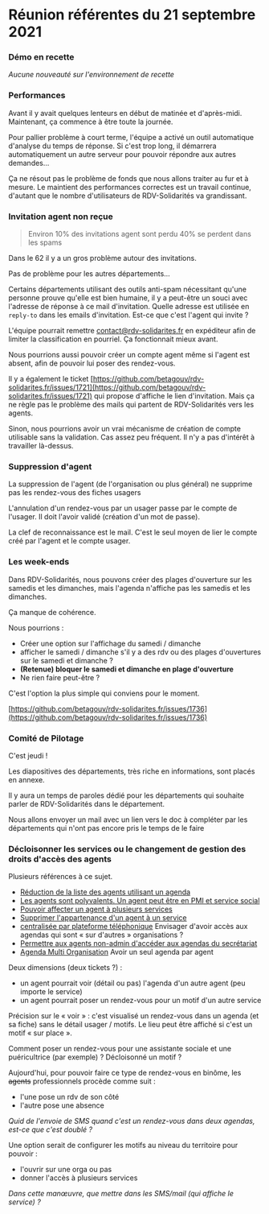 # Réunion référentes du 21 septembre 2021

### Démo en recette

_Aucune nouveauté sur l'environnement de recette_

### Performances

Avant il y avait quelques lenteurs en début de matinée et d'après-midi. Maintenant, ça commence à être toute la journée.

Pour pallier problème à court terme, l'équipe a activé un outil automatique d'analyse du temps de réponse. Si c'est trop long, il démarrera automatiquement un autre serveur pour pouvoir répondre aux autres demandes...

Ça ne résout pas le problème de fonds que nous allons traiter au fur et à mesure. Le maintient des performances correctes est un travail continue, d'autant que le nombre d'utilisateurs de RDV-Solidarités va grandissant.

### Invitation agent non reçue

> Environ 10% des invitations agent sont perdu 40% se perdent dans les spams

Dans le 62 il y a un gros problème autour des invitations.

Pas de problème pour les autres départements...

Certains départements utilisant des outils anti-spam nécessitant qu'une personne prouve qu'elle est bien humaine, il y a peut-être un souci avec l'adresse de réponse à ce mail d'invitation. Quelle adresse est utilisée en `reply-to` dans les emails d'invitation. Est-ce que c'est l'agent qui invite ?

L'équipe pourrait remettre contact@rdv-solidarites.fr en expéditeur afin de limiter la classification en pourriel. Ça fonctionnait mieux avant.

Nous pourrions aussi pouvoir créer un compte agent même si l'agent est absent, afin de pouvoir lui poser des rendez-vous.

Il y a également le ticket [https://github.com/betagouv/rdv-solidarites.fr/issues/1721](https://github.com/betagouv/rdv-solidarites.fr/issues/1721) qui propose d'affiche le lien d'invitation. Mais ça ne règle pas le problème des mails qui partent de RDV-Solidarités vers les agents.

Sinon, nous pourrions avoir un vrai mécanisme de création de compte utilisable sans la validation. Cas assez peu fréquent. Il n'y a pas d'intérêt à travailler là-dessus.

### Suppression d'agent

La suppression de l'agent \(de l'organisation ou plus général\) ne supprime pas les rendez-vous des fiches usagers

L'annulation d'un rendez-vous par un usager passe par le compte de l'usager. Il doit l'avoir validé \(création d'un mot de passe\).

La clef de reconnaissance est le mail. C'est le seul moyen de lier le compte créé par l'agent et le compte usager.

### Les week-ends

Dans RDV-Solidarités, nous pouvons créer des plages d'ouverture sur les samedis et les dimanches, mais l'agenda n'affiche pas les samedis et les dimanches.

Ça manque de cohérence.

Nous pourrions :

* Créer une option sur l'affichage du samedi / dimanche
* afficher le samedi / dimanche s'il y a des rdv ou des plages d'ouvertures sur le samedi et dimanche ?
* **\(Retenue\) bloquer le samedi et dimanche en plage d'ouverture**
* Ne rien faire peut-être ?

C'est l'option la plus simple qui conviens pour le moment.

[https://github.com/betagouv/rdv-solidarites.fr/issues/1736](https://github.com/betagouv/rdv-solidarites.fr/issues/1736)

### Comité de Pilotage

C'est jeudi !

Les diapositives des départements, très riche en informations, sont placés en annexe.

Il y aura un temps de paroles dédié pour les départements qui souhaite parler de RDV-Solidarités dans le département.

Nous allons envoyer un mail avec un lien vers le doc à compléter par les départements qui n'ont pas encore pris le temps de le faire

### Décloisonner les services ou le changement de gestion des droits d'accès des agents

Plusieurs références à ce sujet.

* [Réduction de la liste des agents utilisant un agenda](https://forum.rdv-solidarites.fr/t/liste-des-agents-concernes-par-le-planning/252)
* [Les agents sont polyvalents. Un agent peut être en PMI et service social](https://forum.rdv-solidarites.fr/t/avoir-des-agents-multi-services/72)
* [Pouvoir affecter un agent à plusieurs services](https://forum.rdv-solidarites.fr/t/agents-multi-services-nouvelle-proposition-pouvoir-affecter-un-agent-a-plusieurs-services/219)
* [Supprimer l'appartenance d'un agent à un service](https://forum.rdv-solidarites.fr/t/agents-multi-services-piste-supprimer-lappartenance-dun-agent-a-un-service/167)
* [centralisée par plateforme téléphonique](https://forum.rdv-solidarites.fr/t/prise-de-rdv-centralisee-par-plateforme-telephonique/181) Envisager d'avoir accès aux agendas qui sont « sur d'autres » organisations ?
* [Permettre aux agents non-admin d'accéder aux agendas du secrétariat](https://forum.rdv-solidarites.fr/t/permettre-aux-agents-non-admin-dacceder-au-secretariat/76)
* [Agenda Multi Organisation](https://forum.rdv-solidarites.fr/t/agent-agenda-multi-organisation/74) Avoir un seul agenda par agent

Deux dimensions \(deux tickets ?\) :

* un agent pourrait voir \(détail ou pas\) l'agenda d'un autre agent \(peu importe le service\)
* un agent pourrait poser un rendez-vous pour un motif d'un autre service

Précision sur le « voir » : c'est visualisé un rendez-vous dans un agenda \(et sa fiche\) sans le détail usager / motifs. Le lieu peut être affiché si c'est un motif « sur place ».

Comment poser un rendez-vous pour une assistante sociale et une puéricultrice \(par exemple\) ? Décloisonné un motif ?

Aujourd'hui, pour pouvoir faire ce type de rendez-vous en binôme, les ~~agents~~ professionnels procède comme suit :

* l'une pose un rdv de son côté
* l'autre pose une absence

_Quid de l'envoie de SMS quand c'est un rendez-vous dans deux agendas, est-ce que c'est doublé ?_

Une option serait de configurer les motifs au niveau du territoire pour pouvoir :

* l'ouvrir sur une orga ou pas
* donner l'accès à plusieurs services

_Dans cette manœuvre, que mettre dans les SMS/mail \(qui affiche le service\) ?_

